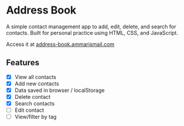 # Address Book

A simple contact management app to add, edit, delete, and search for contacts. Built for personal practice using HTML, CSS, and JavaScript.

Access it at [address-book.ammarismail.com](https://address-book.ammarismail.com)

## Features

- [x] View all contacts
- [x] Add new contacts
- [x] Data saved in browser / localStorage
- [x] Delete contact
- [x] Search contacts
- [ ] Edit contact
- [ ] View/filter by tag
